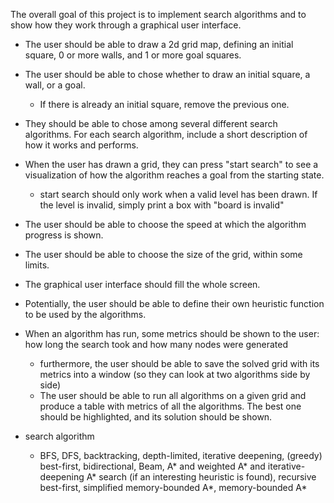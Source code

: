 The overall goal of this project is to implement search algorithms and to show how they work through a graphical user interface.
- The user should be able to draw a 2d grid map, defining an initial square, 0 or more walls, and 1 or more goal squares.
- The user should be able to chose whether to draw an initial square, a wall, or a goal.
  - If there is already an initial square, remove the previous one.
- They should be able to chose among several different search algorithms. For each search algorithm, include a short description of how it works and performs.
- When the user has drawn a grid, they can press "start search" to see a visualization of how the algorithm reaches a goal from the starting state.
  - start search should only work when a valid level has been drawn. If the level is invalid, simply print a box with "board is invalid"
- The user should be able to choose the speed at which the algorithm progress is shown.
- The user should be able to choose the size of the grid, within some limits.
- The graphical user interface should fill the whole screen.
- Potentially, the user should be able to define their own heuristic function to be used by the algorithms.
- When an algorithm has run, some metrics should be shown to the user: how long the search took and how many nodes were generated
  - furthermore, the user should be able to save the solved grid with its metrics into a window (so they can look at two algorithms side by side)
  - The user should be able to run all algorithms on a given grid and produce a table with metrics of all the algorithms. The best one should be highlighted, and its solution should be shown.


- search algorithm
  - BFS, DFS, backtracking, depth-limited, iterative deepening, (greedy) best-first, bidirectional, Beam, A* and weighted A* and iterative-deepening A* search (if an interesting heuristic is found), recursive best-first, simplified memory-bounded A*, memory-bounded A*